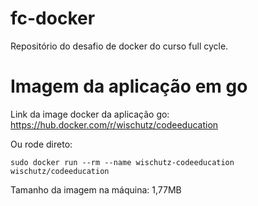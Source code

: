 # fc-docker
Repositório do desafio de docker do curso full cycle.

# Imagem da aplicação em go

Link da image docker da aplicação go: https://hub.docker.com/r/wischutz/codeeducation

Ou rode direto:

`sudo docker run --rm --name wischutz-codeeducation wischutz/codeeducation`

Tamanho da imagem na máquina: 1,77MB
